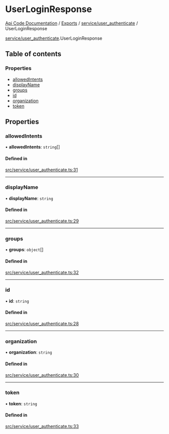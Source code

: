 # UserLoginResponse
 
[Api Code Documentation](../README.md) / [Exports](../modules.md) / [service/user\_authenticate](../modules/service_user_authenticate.md) / UserLoginResponse

[service/user\_authenticate](../modules/service_user_authenticate.md).UserLoginResponse

## Table of contents

### Properties

- [allowedIntents](service_user_authenticate.UserLoginResponse.md#allowedintents)
- [displayName](service_user_authenticate.UserLoginResponse.md#displayname)
- [groups](service_user_authenticate.UserLoginResponse.md#groups)
- [id](service_user_authenticate.UserLoginResponse.md#id)
- [organization](service_user_authenticate.UserLoginResponse.md#organization)
- [token](service_user_authenticate.UserLoginResponse.md#token)

## Properties

### allowedIntents

• **allowedIntents**: `string`[]

#### Defined in

[src/service/user_authenticate.ts:31](https://github.com/openkfw/TruBudget/blob/e3c318d/api/src/service/user_authenticate.ts#L31)

___

### displayName

• **displayName**: `string`

#### Defined in

[src/service/user_authenticate.ts:29](https://github.com/openkfw/TruBudget/blob/e3c318d/api/src/service/user_authenticate.ts#L29)

___

### groups

• **groups**: `object`[]

#### Defined in

[src/service/user_authenticate.ts:32](https://github.com/openkfw/TruBudget/blob/e3c318d/api/src/service/user_authenticate.ts#L32)

___

### id

• **id**: `string`

#### Defined in

[src/service/user_authenticate.ts:28](https://github.com/openkfw/TruBudget/blob/e3c318d/api/src/service/user_authenticate.ts#L28)

___

### organization

• **organization**: `string`

#### Defined in

[src/service/user_authenticate.ts:30](https://github.com/openkfw/TruBudget/blob/e3c318d/api/src/service/user_authenticate.ts#L30)

___

### token

• **token**: `string`

#### Defined in

[src/service/user_authenticate.ts:33](https://github.com/openkfw/TruBudget/blob/e3c318d/api/src/service/user_authenticate.ts#L33)
